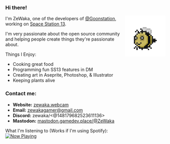 
### Hi there!
<img align="right" src="https://raw.githubusercontent.com/ZeWaka/zewaka/master/beebob.gif"></img>
I'm ZeWaka, one of the developers of [@Goonstation](https://github.com/goonstation/goonstation), working on [Space Station 13](https://spacestation13.com). 

I'm very passionate about the open source community and helping people create things they're passionate about.

Things I Enjoy:
- Cooking great food
- Programming fun SS13 features in DM
- Creating art in Aseprite, Photoshop, & Illustrator
- Keeping plants alive

### Contact me:
- **Website:** [zewaka.webcam](https://zewaka.webcam)
- **Email:** zewakagamer@gmail.com
- **Discord:** zewaka/<@148179682523611136>
- **Mastodon:** [mastodon.gamedev.place/@ZeWaka](https://mastodon.gamedev.place/@ZeWaka)

What I'm listening to (Works if I'm using Spotify):<br>
<a href="https://now-playing-profile.zewaka.vercel.app/now-playing?open">
    <img src="https://now-playing-profile.zewaka.vercel.app/now-playing" width="280" height="64" alt="Now Playing">
</a>
